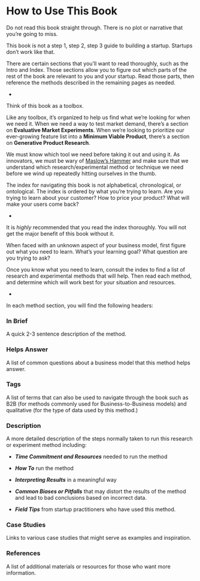 # How to Use This Book

Do not read this book straight through. There is no plot or narrative that you’re going to miss.

This book is not a step 1, step 2, step 3 guide to building a startup. Startups don’t work like that.

There are certain sections that you’ll want to read thoroughly, such as the Intro and Index. Those sections allow you to figure out which parts of the rest of the book are relevant to you and your startup. Read those parts, then reference the methods described in the remaining pages as needed.

-

Think of this book as a toolbox.

Like any toolbox, it’s organized to help us find what we’re looking for when we need it. When we need a way to test market demand, there’s a section on **Evaluative Market Experiments**. When we’re looking to prioritize our ever-growing feature list into a **Minimum Viable Product**, there’s a section on **Generative Product Research**.

We must know which tool we need before taking it out and using it. As innovators, we must be wary of [Maslow’s Hammer](https://en.wikipedia.org/wiki/Law_of_the_instrument) and make sure that we understand which research/experimental method or technique we need before we wind up repeatedly hitting ourselves in the thumb.

The index for navigating this book is not alphabetical, chronological, or ontological. The index is ordered by what you’re trying to learn. Are you trying to learn about your customer? How to price your product? What will make your users come back?

-

It is _highly_ recommended that you read the index thoroughly. You will not get the major benefit of this book without it.

When faced with an unknown aspect of your business model, first figure out what you need to learn. What’s your learning goal? What question are you trying to ask?

Once you know what you need to learn, consult the index to find a list of research and experimental methods that will help. Then read each method, and determine which will work best for your situation and resources.

-



In each method section, you will find the following headers:

### In Brief

A quick 2-3 sentence description of the method.

### Helps Answer

A list of common questions about a business model that this method helps answer.

### Tags

A list of terms that can also be used to navigate through the book such as B2B \(for methods commonly used for Business-to-Business models\) and qualitative \(for the type of data used by this method.\)

### Description

A more detailed description of the steps normally taken to run this research or experiment method including:

* _**Time Commitment and Resources**_ needed to run the method

* _**How To**_ run the method

* _**Interpreting Results**_ in a meaningful way

* _**Common Biases or Pitfalls**_ that may distort the results of the method and lead to bad conclusions based on incorrect data.

* _**Field Tips**_ from startup practitioners who have used this method.

### Case Studies

Links to various case studies that might serve as examples and inspiration.

### References

A list of additional materials or resources for those who want more information.